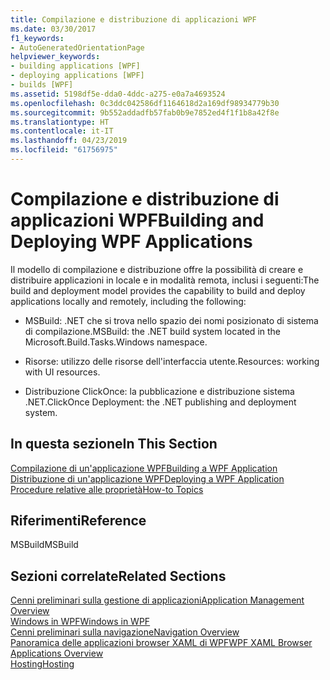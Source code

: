 ```yaml
---
title: Compilazione e distribuzione di applicazioni WPF
ms.date: 03/30/2017
f1_keywords:
- AutoGeneratedOrientationPage
helpviewer_keywords:
- building applications [WPF]
- deploying applications [WPF]
- builds [WPF]
ms.assetid: 5198df5e-dda0-4ddc-a275-e0a7a4693524
ms.openlocfilehash: 0c3ddc042586df1164618d2a169df98934779b30
ms.sourcegitcommit: 9b552addadfb57fab0b9e7852ed4f1f1b8a42f8e
ms.translationtype: HT
ms.contentlocale: it-IT
ms.lasthandoff: 04/23/2019
ms.locfileid: "61756975"
---
```

# <a name="building-and-deploying-wpf-applications"></a><span data-ttu-id="f3f22-102">Compilazione e distribuzione di applicazioni WPF</span><span class="sxs-lookup"><span data-stu-id="f3f22-102">Building and Deploying WPF Applications</span></span>
<span data-ttu-id="f3f22-103">Il modello di compilazione e distribuzione offre la possibilità di creare e distribuire applicazioni in locale e in modalità remota, inclusi i seguenti:</span><span class="sxs-lookup"><span data-stu-id="f3f22-103">The build and deployment model provides the capability to build and deploy applications locally and remotely, including the following:</span></span>  
  
- <span data-ttu-id="f3f22-104">MSBuild: .NET che si trova nello spazio dei nomi posizionato di sistema di compilazione.</span><span class="sxs-lookup"><span data-stu-id="f3f22-104">MSBuild: the .NET build system located in the Microsoft.Build.Tasks.Windows namespace.</span></span>  
  
- <span data-ttu-id="f3f22-105">Risorse: utilizzo delle risorse dell'interfaccia utente.</span><span class="sxs-lookup"><span data-stu-id="f3f22-105">Resources: working with UI resources.</span></span>  
  
- <span data-ttu-id="f3f22-106">Distribuzione ClickOnce: la pubblicazione e distribuzione sistema .NET.</span><span class="sxs-lookup"><span data-stu-id="f3f22-106">ClickOnce Deployment: the .NET publishing and deployment system.</span></span>  
  
## <a name="in-this-section"></a><span data-ttu-id="f3f22-107">In questa sezione</span><span class="sxs-lookup"><span data-stu-id="f3f22-107">In This Section</span></span>  
 [<span data-ttu-id="f3f22-108">Compilazione di un'applicazione WPF</span><span class="sxs-lookup"><span data-stu-id="f3f22-108">Building a WPF Application</span></span>](building-a-wpf-application-wpf.md)  
 [<span data-ttu-id="f3f22-109">Distribuzione di un'applicazione WPF</span><span class="sxs-lookup"><span data-stu-id="f3f22-109">Deploying a WPF Application</span></span>](deploying-a-wpf-application-wpf.md)  
 [<span data-ttu-id="f3f22-110">Procedure relative alle proprietà</span><span class="sxs-lookup"><span data-stu-id="f3f22-110">How-to Topics</span></span>](build-and-deploy-how-to-topics.md)  
  
## <a name="reference"></a><span data-ttu-id="f3f22-111">Riferimenti</span><span class="sxs-lookup"><span data-stu-id="f3f22-111">Reference</span></span>  
 <span data-ttu-id="f3f22-112">MSBuild</span><span class="sxs-lookup"><span data-stu-id="f3f22-112">MSBuild</span></span>  
  
## <a name="related-sections"></a><span data-ttu-id="f3f22-113">Sezioni correlate</span><span class="sxs-lookup"><span data-stu-id="f3f22-113">Related Sections</span></span>  
 [<span data-ttu-id="f3f22-114">Cenni preliminari sulla gestione di applicazioni</span><span class="sxs-lookup"><span data-stu-id="f3f22-114">Application Management Overview</span></span>](application-management-overview.md)  
  [<span data-ttu-id="f3f22-115">Windows in WPF</span><span class="sxs-lookup"><span data-stu-id="f3f22-115">Windows in WPF</span></span>](windows-in-wpf-applications.md)  
  [<span data-ttu-id="f3f22-116">Cenni preliminari sulla navigazione</span><span class="sxs-lookup"><span data-stu-id="f3f22-116">Navigation Overview</span></span>](navigation-overview.md)  
  [<span data-ttu-id="f3f22-117">Panoramica delle applicazioni browser XAML di WPF</span><span class="sxs-lookup"><span data-stu-id="f3f22-117">WPF XAML Browser Applications Overview</span></span>](wpf-xaml-browser-applications-overview.md)  
  [<span data-ttu-id="f3f22-118">Hosting</span><span class="sxs-lookup"><span data-stu-id="f3f22-118">Hosting</span></span>](hosting-wpf-applications.md)
